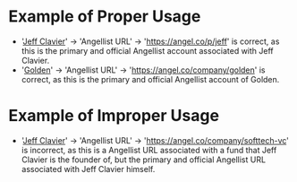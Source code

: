 # Example of Proper Usage
* '[Jeff Clavier](https://golden.com/wiki/Jeff_Clavier-DBEDM8A)' -> 'Angellist URL' -> 'https://angel.co/p/jeff' is correct, as this is the primary and official Angellist account associated with Jeff Clavier.
* '[Golden](https://golden.com/wiki/Golden-5R)' -> 'Angellist URL' -> 'https://angel.co/company/golden' is correct, as this is the primary and official Angellist account of Golden.

# Example of Improper Usage
* '[Jeff Clavier](https://golden.com/wiki/Jeff_Clavier-DBEDM8A)' -> 'Angellist URL' -> 'https://angel.co/company/softtech-vc' is incorrect, as this is a Angellist URL associated with a fund that Jeff Clavier is the founder of, but the primary and official Angellist URL associated with Jeff Clavier himself.